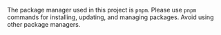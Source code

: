 The package manager used in this project is `pnpm`. Please use `pnpm` commands for installing, updating, and managing packages. Avoid using other package managers.
